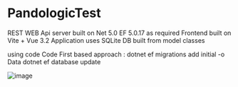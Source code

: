 # PandologicTest
REST WEB Api server built on Net 5.0 EF 5.0.17 as required
Frontend built on Vite + Vue 3.2 
Application uses SQLite DB built from model classes

using code Code First based approach :
 dotnet ef migrations add initial -o Data
 dotnet ef database update 
 
![image](https://user-images.githubusercontent.com/16181086/200172929-dd822bf5-a86d-4e8b-b93b-0d35fb5a8a9e.png)
